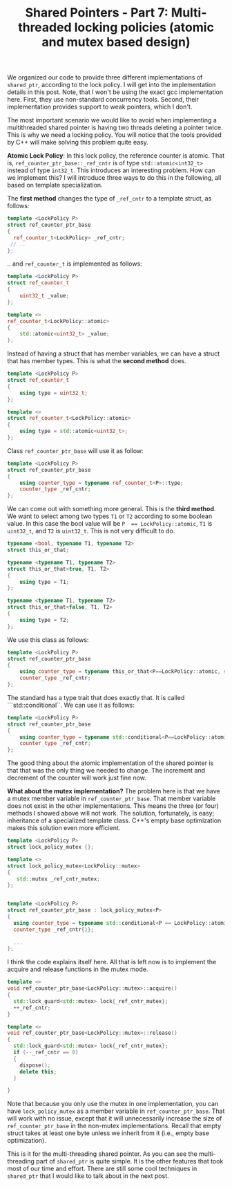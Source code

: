 ﻿---
layout: post
title: "Shared Pointers - Part 7: Multi-threaded locking policies (atomic and mutex based design)"
categories: C++
keywords: programming; C++
---


We organized our code to provide three different implementations of ``shared_ptr``, according to the lock policy.  I will get into the implementation details in this post. Note, that I won't be using the exact gcc implementation here. First, they use non-standard concurrency tools. Second, their implementation provides support to weak pointers, which I don't.   

The most important scenario we would like to avoid when implementing a multithreaded shared pointer is having two threads deleting a pointer twice.  This is why we need a locking policy.  You will notice that the tools provided by C++ will make solving this problem quite easy. 

**Atomic Lock Policy**: In this lock policy, the reference counter is atomic. That is, ``ref_counter_ptr_base::_ref_cntr`` is of type ``std::atomic<int32_t>`` instead of type ``int32_t``.  This introduces an interesting problem. How can we implement this? I will introduce three ways to do this in the following, all based on template specialization.

The **first method** changes the type of ``_ref_cntr``  to a  template struct, as follows: 
```cpp
template <LockPolicy P> 
struct ref_counter_ptr_base 
{
  ref_counter_t<LockPolicy> _ref_cntr; 
 // .. 
}; 
```

.. and ``ref_counter_t`` is implemented as follows: 

```cpp
template <LockPolicy P> 
struct ref_counter_t
{
	uint32_t _value; 
}; 

template <> 
ref_counter_t<LockPolicy::atomic> 
{
	std::atomic<uint32_t> _value;
}; 
```

Instead of having a struct that has member variables, we can have a struct that has member types. This is what the **second method** does. 

```cpp
template <LockPolicy P> 
struct ref_counter_t
{
	using type = uint32_t;
}; 

template <> 
struct ref_counter_t<LockPolicy::atomic> 
{
	using type = std::atomic<uint32_t>; 
}; 
```
Class ``ref_counter_ptr_base`` will use it as follow: 

```cpp
template <LockPolicy P> 
struct ref_counter_ptr_base 
{
	using counter_type = typename ref_counter_t<P>::type;
	counter_type _ref_cntr; 
}; 
```


We can come out with something more general. This is the **third method**.  We want to select among two types ``T1`` or ``T2`` according to some boolean value. In this case the bool value will be ``P  == LockPolicy::atomic``,  ``T1`` is  ``uint32_t``, and ``T2`` is  ``uint32_t``.   This is not very difficult to do. 

```cpp
typename <bool, typename T1, typename T2>
struct this_or_that; 

typename <typename T1, typename T2>
struct this_or_that<true, T1, T2> 
{
	using type = T1; 
}; 

typename <typename T1, typename T2>
struct this_or_that<false, T1, T2> 
{
	using type = T2; 
}; 
```

We use this class as follows: 

```cpp
template <LockPolicy P> 
struct ref_counter_ptr_base 
{
	using counter_type = typename this_or_that<P==LockPolicy::atomic, std::atomic<uint32_t>, uint32_t>::type;
	counter_type _ref_cntr; 
}; 
```

The standard has a type trait that does exactly that. It is called ```std::conditional``. We can use it as follows: 

```cpp
template <LockPolicy P> 
struct ref_counter_ptr_base 
{
	using counter_type = typename std::conditional<P==LockPolicy::atomic, std::atomic<uint32_t>, uint32_t>::type;
	counter_type _ref_cntr; 
}; 
```

The good thing about the atomic implementation of the shared pointer is that that was the only thing we needed to change.  The increment and decrement of the counter will work just fine now. 

**What about the mutex implementation?** The problem here is that we have a mutex member variable in ``ref_counter_ptr_base``.  That member variable does not exist in the other implementations.  This means the three (or four) methods I showed above will not work.  The solution, fortunately, is easy; inheritance of a specialized template class.  C++'s empty base optimization makes this solution even more efficient. 

```cpp
template <LockPolicy P>
struct lock_policy_mutex {}; 

template <>
struct lock_policy_mutex<LockPolicy::mutex> 
{
   std::mutex _ref_cntr_mutex;  
}; 


template <LockPolicy P> 
struct ref_counter_ptr_base : lock_policy_mutex<P>
{ 
  using counter_type = typename std::conditional<P == LockPolicy::atomic, std::atomic<int>, int>::type; 
  counter_type _ref_cntr{1};
  
  ...
};  
```

I think the code explains itself here. All that is left now is to implement the acquire and release functions in the mutex mode. 

```cpp
template <> 
void ref_counter_ptr_base<LockPolicy::mutex>::acquire() 
{ 
  std::lock_guard<std::mutex> lock{_ref_cntr_mutex};
  ++_ref_cntr;
} 

template <> 
void ref_counter_ptr_base<LockPolicy::mutex>::release()
{
  std::lock_guard<std::mutex> lock{_ref_cntr_mutex};
  if (--_ref_cntr == 0) 
  { 
    dispose(); 
    delete this;  
  }

}
```

Note that because you only use the mutex in one implementation, you can have ``lock_policy_mutex`` as a member variable in ``ref_counter_ptr_base``. That will work with no issue, except that it will unnecessarily increase the size of ``ref_counter_ptr_base`` in the non-mutex implementations. Recall that empty struct takes at least one byte unless we inherit from it (i.e., empty base optimization). 

This is it for the multi-threading shared pointer. As you can see the multi-threading part of ``shared_ptr`` is quite simple. It is the other features that took most of our time and effort. There are still some cool techniques in ``shared_ptr`` that I would like to talk about in the next post. 
 

